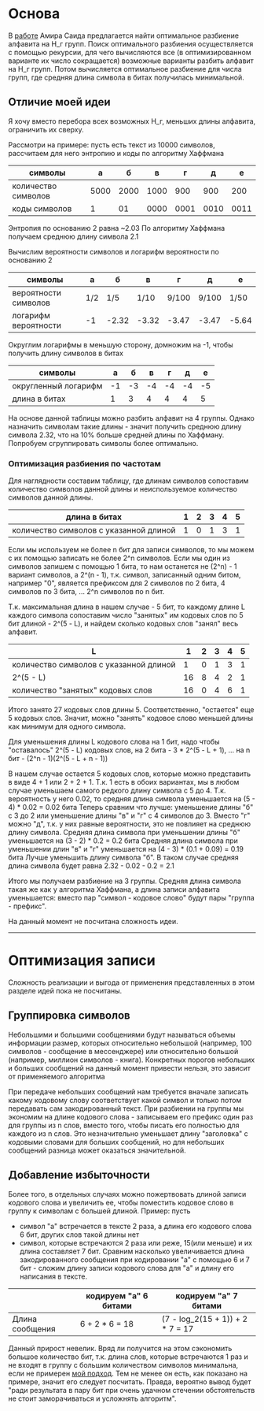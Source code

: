# Основа

В [работе](./работы%20к%20ознакомлению/said_2004.pdf) Амира Саида предлагается найти оптимальное разбиение алфавита
на Н_г групп. Поиск оптимального разбиения осуществляется с помощью рекурсии, для чего вычисляются все
(в оптимизированном варианте их число сокращается) возможные варианты разбить алфавит на Н_г групп.
Потом вычисляется оптимальное разбиение для числа групп, где средняя длина символа в битах получилась минимальной.

## Отличие моей идеи

Я хочу вместо перебора всех возможных Н_г, меньших длины алфавита, ограничить их сверху.

Рассмотри на примере: пусть есть текст из 10000 символов, рассчитаем для него энтропию и коды по алгоритму Хаффмана

| символы             | а    | б    | в    | г    | д    | е    |
|---------------------|------|------|------|------|------|------|
| количество символов | 5000 | 2000 | 1000 | 900  | 900  | 200  |
| коды символов       | 1    | 01   | 0000 | 0001 | 0010 | 0011 |

Энтропия по основанию 2 равна ~2.03
По алгоритму Хаффмана получаем среднюю длину символа 2.1

Вычислим вероятности символов и логарифм вероятности по основанию 2

| символы              | а   | б     | в     | г     | д     | е     |
|----------------------|-----|-------|-------|-------|-------|-------|
| вероятности символов | 1/2 | 1/5   | 1/10  | 9/100 | 9/100 | 1/50  |
| логарифм вероятности | -1  | -2.32 | -3.32 | -3.47 | -3.47 | -5.64 |

Округлим логарифмы в меньшую сторону, домножим на -1, чтобы получить длину символов в битах

| символы              | а  | б  | в  | г  | д  | е  |
|----------------------|----|----|----|----|----|----|
| округленный логарифм | -1 | -3 | -4 | -4 | -4 | -5 |
| длина в битах        | 1  | 3  | 4  | 4  | 4  | 5  |

На основе данной таблицы можно разбить алфавит на 4 группы.
Однако назначить символам такие длины - значит получить среднюю длину символа 2.32,
что на 10% больше средней длины по Хаффману.
Попробуем сгруппировать символы более оптимально.

### Оптимизация разбиения по частотам

Для наглядности составим таблицу, где длинам символов сопоставим количество символов данной длины и
неиспользуемое количество символов данной длины.

| длина в битах                                         | 1 | 2 | 3 | 4 | 5 |
|-------------------------------------------------------|---|---|---|---|---|
| количество символов с указанной длиной                | 1 | 0 | 1 | 3 | 1 |

Если мы используем не более n бит для записи символов, то мы можем с их помощью записать не более 2^n символов. 
Если мы один из символов запишем с помощью 1 бита, то нам останется не (2^n) - 1 вариант символов, а 2^(n - 1), 
т.к. символ, записанный одним битом, например "0", является префиксом для 2 символов по 2 бита, 4 символов по 3 бита, 
... 2^n символов по n бит.

Т.к. максимальная длина в нашем случае - 5 бит, то каждому длине L каждого символа сопоставим число "занятых" им 
кодовых слов по 5 бит длиной - 2^(5 - L), и найдем сколько кодовых слов "занял" весь алфавит.

| L                                      | 1  | 2 | 3 | 4 | 5 |
|----------------------------------------|----|---|---|---|---|
| количество символов с указанной длиной | 1  | 0 | 1 | 3 | 1 |
| 2^(5 - L)                              | 16 | 8 | 4 | 2 | 1 |
| количество "занятых" кодовых слов      | 16 | 0 | 4 | 6 | 1 |

Итого занято 27 кодовых слов длины 5. Соответственно, "остается" еще 5 кодовых слов. Значит, можно "занять" кодовое 
слово меньшей длины как минимум для одного символа.

Для уменьшения длины L кодового слова на 1 бит, надо чтобы "оставалось" 2^(5 - L) кодовых слов, на 2 бита - 
3 * 2^(5 - L + 1), ... на n бит - (2^n - 1)(2^(5 - L + n - 1))

В нашем случае остается 5 кодовых слов, которые можно представить в виде 4 + 1 или 2 + 2 + 1. 
Т.к. 1 есть в обоих вариантах, мы в любом случае уменьшаем самого редкого длину символа с 5 до 4.
Т.к. вероятность у него 0.02, то средняя длина символа уменьшается на (5 - 4) * 0.02 = 0.02 бита
Теперь сравним что лучше: уменьшение длины "б" с 3 до 2 или уменьшение длины "в" и "г" с 4 символов до 3.
Вместо "г" можно "д", т.к. у них равные вероятности, это не повлияет на среднюю длину символа.
Средняя длина символа при уменьшении длины "б" уменьшается на (3 - 2) * 0.2 = 0.2 бита
Средняя длина символа при уменьшении длин "в" и "г" уменьшается на (4 - 3) * (0.1 + 0.09) = 0.19 бита
Лучше уменьшить длину символа "б". В таком случае средняя длина символа будет равна 2.32 - 0.02 - 0.2 = 2.1

Итого мы получаем разбиение на 3 группы. Средняя длина символа такая же как у алгоритма Хаффмана, 
а длина записи алфавита уменьшается: вместо пар "символ - кодовое слово" будут пары "группа - префикс".

На данный момент не посчитана сложность идеи.

---

#  Оптимизация записи

Сложность реализации и выгода от применения представленных в этом разделе идей пока не посчитаны.

## Группировка символов

Небольшими и большими сообщениями будут называться объемы информации размер, которых относительно небольшой 
(например, 100 символов - сообщение в мессенджере) или относительно большой (например, миллион символов - книга).
Конкретных порогов небольших и больших сообщений на данный момент привести нельзя, это зависит от применяемого алгоритма

При передаче небольших сообщений нам требуется вначале записать какому кодовому слову соответствует какой символ и 
только потом передавать сам закодированный текст. 
При разбиении на группы мы экономим на длине кодового слова - записываем его префикс один раз для группы из n слов, 
вместо того, чтобы писать его полностью для каждого из n слов. 
Это незначительно уменьшает длину "заголовка" с кодовыми словами для больших сообщений, но для небольших сообщений 
разница может оказаться значительной. 

## Добавление избыточности

Более того, в отдельных случаях можно пожертвовать длиной записи кодового слова и увеличить ее, 
чтобы поместить кодовое слово в группу к символам с большей длиной.
Пример: пусть
- символ "а" встречается в тексте 2 раза, а длина его кодового слова 6 бит, других слов такой длины нет
- символ, которые встречаются 2 раза или реже, 15(или меньше) и их длина составляет 7 бит.
Сравним насколько увеличивается длина закодированного сообщения при кодировании "а" с помощью 6 и 7 бит - 
сложим длину записи кодового слова для "а" и длину его написания в тексте.

|                  | кодируем "а" 6 битами | кодируем "а" 7 битами            |
|------------------|-----------------------|----------------------------------|
| Длина сообщения  | 6 + 2 * 6 = 18        | (7 - log_2(15 + 1)) + 2 * 7 = 17 |

Данный прирост невелик. Вряд ли получится на этом сэкономить большое количество бит, т.к. длина слов, 
которые встречаются 1 раз и не входят в группу с большим количеством символов минимальна, если не примерен 
[мой подход](#оптимизация-разбиения-по-частотам). 
Тем не менее он есть, как показано на примере, значит его следует посчитать. Правда, вероятно вывод будет 
"ради результата в пару бит при очень удачном стечении обстоятельств не стоит заморачиваться и усложнять алгоритм".
